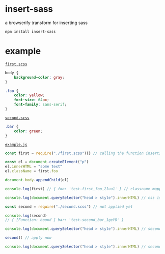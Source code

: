# insert-sass

a browserify transform for inserting sass

```
npm install insert-sass
```

# example

[`first.scss`](./test/first.scss)

```scss
body {
	background-color: gray;
}

.foo {
	color: yellow;
	font-size: 64px;
	font-family: sans-serif;
}
```

[`second.scss`](./test/second.scss)

```scss
.bar {
    color: green;
}
```

[`example.js`](./test/example.js)

```js
const first = require("./first.scss")() // calling the function inserts css into <head>

const el = document.createElement("p")
el.innerHTML = "some text"
el.className = first.foo

document.body.appendChild(el)

console.log(first) // { foo: 'test-first_foo_2luu1' } // classname mapping

console.log(document.querySelector("head > style").innerHTML) // css is inserted

const second = require("./second.scss") // not applied yet

console.log(second)
// { [Function: bound ] bar: 'test-second_bar_1geYD' }

console.log(document.querySelector("head > style").innerHTML) // second.scss is not inserted yet

second() // apply now

console.log(document.querySelector("head > style").innerHTML) // second.scss is inserted
```

